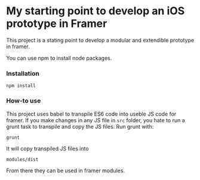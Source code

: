# My starting point to develop an iOS prototype in Framer

This project is a stating point to develop a modular and extendible prototype in framer.

You can use npm to install node packages.

### Installation

``npm install``


### How-to use

This project uses babel to transpile ES6 code into useble JS code for framer. If you make changes in any JS file in ``src`` folder, you hate to run a grunt task to transpile and copy the JS files. Run grunt with:

``grunt``

It will copy transpiled JS files into

``modules/dist``

From there they can be used in framer modules.